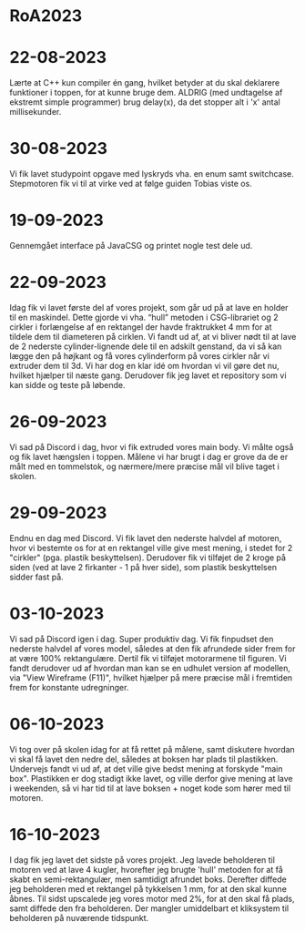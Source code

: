 # RoA2023

# 22-08-2023
Lærte at C++ kun compiler én gang, hvilket betyder at du skal deklarere funktioner i toppen, for at kunne bruge dem.
ALDRIG (med undtagelse af ekstremt simple programmer) brug delay(x), da det stopper alt i 'x' antal millisekunder.

# 30-08-2023
Vi fik lavet studypoint opgave med lyskryds vha. en enum samt switchcase. Stepmotoren fik vi til at virke ved at følge guiden Tobias viste os.


# 19-09-2023
Gennemgået interface på JavaCSG og printet nogle test dele ud.

# 22-09-2023
Idag fik vi lavet første del af vores projekt, som går ud på at lave en holder til en maskindel. Dette gjorde vi vha. “hull” metoden i CSG-librariet og 2 cirkler i forlængelse af en rektangel der havde fraktrukket 4 mm for at tildele dem til diameteren på cirklen. Vi fandt ud af, at vi bliver nødt til at lave de 2 nederste cylinder-lignende dele til en adskilt genstand, da vi så kan lægge den på højkant og få vores cylinderform på vores cirkler når vi extruder dem til 3d. Vi har dog en klar idé om hvordan vi vil gøre det nu, hvilket hjælper til næste gang. Derudover fik jeg lavet et repository som vi kan sidde og teste på løbende.

# 26-09-2023
Vi sad på Discord i dag, hvor vi fik extruded vores main body. Vi målte også og fik lavet hængslen i toppen. Målene vi har brugt i dag er grove da de er målt med en tommelstok, og nærmere/mere præcise mål vil blive taget i skolen. 

# 29-09-2023
Endnu en dag med Discord. Vi fik lavet den nederste halvdel af motoren, hvor vi bestemte os for at en rektangel ville give mest mening, i stedet for 2 "cirkler" (pga. plastik beskyttelsen). Derudover fik vi tilføjet de 2 kroge på siden (ved at lave 2 firkanter - 1 på hver side), som plastik beskyttelsen sidder fast på.

# 03-10-2023
Vi sad på Discord igen i dag. Super produktiv dag. Vi fik finpudset den nederste halvdel af vores model, således at den fik afrundede sider frem for at være 100% rektangulære. Dertil fik vi tilføjet motorarmene til figuren. Vi fandt derudover ud af hvordan man kan se en udhulet version af modellen, via "View Wireframe (F11)", hvilket hjælper på mere præcise mål i fremtiden frem for konstante udregninger.

# 06-10-2023
Vi tog over på skolen idag for at få rettet på målene, samt diskutere hvordan vi skal få lavet den nedre del, således at boksen har plads til plastikken. Undervejs fandt vi ud af, at det ville give bedst mening at forskyde "main box". Plastikken er dog stadigt ikke lavet, og ville derfor give mening at lave i weekenden, så vi har tid til at lave boksen + noget kode som hører med til motoren.

# 16-10-2023
I dag fik jeg lavet det sidste på vores projekt. Jeg lavede beholderen til motoren ved at lave 4 kugler, hvorefter jeg brugte 'hull' metoden for at få skabt en semi-rektangulær, men samtidigt afrundet boks. Derefter diffede jeg beholderen med et rektangel på tykkelsen 1 mm, for at den skal kunne åbnes. Til sidst upscalede jeg vores motor med 2%, for at den skal få plads, samt diffede den fra beholderen. Der mangler umiddelbart et kliksystem til beholderen på nuværende tidspunkt.
